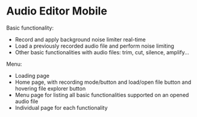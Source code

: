# Audio Editor Mobile

Basic functionality:
- Record and apply background noise limiter real-time
- Load a previously recorded audio file and perform noise limiting
- Other basic functionalities with audio files: trim, cut, silence, amplify...

Menu:
- Loading page
- Home page, with recording mode/button and load/open file button and hovering file explorer button
- Menu page for listing all basic functionalities supported on an opened audio file
- Individual page for each functionality
